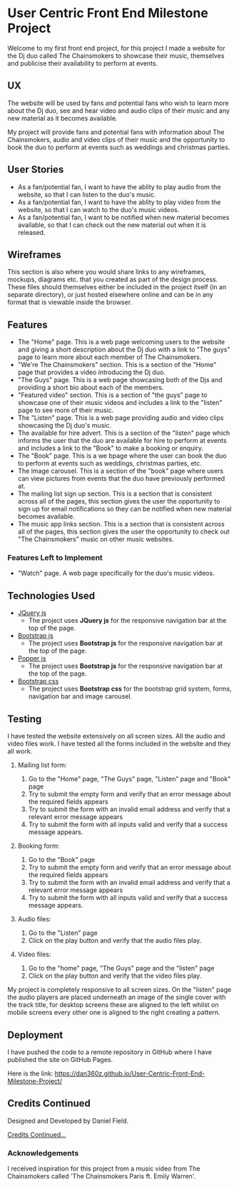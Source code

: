 # User Centric Front End Milestone Project

Welcome to my first front end project, for this project I made a website for the Dj duo called The Chainsmokers to showcase their music, themselves and publicise their availability to perform at events.

## UX

The website will be used by fans and potential fans who wish to learn more about the Dj duo, see and hear video and audio clips of their music and 
any new material as it becomes available.

My project will provide fans and potential fans with information about The Chainsmokers, audio and video clips of their music
and the opportunity to book the duo to perform at events such as weddings and christmas parties.

## User Stories

- As a fan/potential fan, I want to have the ablity to play audio from the website, so that I can listen to the duo's music.
- As a fan/potential fan, I want to have the ablity to play video from the website, so that I can watch to the duo's music videos.
- As a fan/potential fan, I want to be notified when new material becomes available, so that I can check out the new material out when it is released.

## Wireframes
This section is also where you would share links to any wireframes, mockups, diagrams etc. that you created as part of the design process. These files should themselves either be included in the project itself (in an separate directory), or just hosted elsewhere online and can be in any format that is viewable inside the browser.

## Features

- The "Home" page. This is a web page welcoming users to the website and giving a short description about the Dj duo with a link to "The guys" page to learn more about each member of The Chainsmokers.
- "We're The Chainsmokers" section. This is a section of the "Home" page that provides a video introducing the Dj duo.
- "The Guys" page. This is a web page showcasing both of the Djs and providing a short bio about each of the members.
- "Featured video" section. This is a section of "the guys" page to showcase one of their music videos and includes a link to the "listen" page to see more of their music.
- The "Listen" page. This is a web page providing audio and video clips showcasing the Dj duo's music.
- The available for hire advert. This is a section of the "listen" page which informs the user that the duo are available for hire to perform at events and includes a link to the "Book" to make a booking or enquiry.
- The "Book" page. This is a we bpage where the user can book the duo to perform at events such as weddings, christmas parties, etc.
- The image carousel. This is a section of the "book" page where users can view pictures from events that the duo have previously performed at. 
- The mailing list sign up section. This is a section that is consistent across all of the pages, this section gives the user the opportunity to sign up for email notifications so they can be notified when new material becomes available.
- The music app links section. This is a section that is consistent across all of the pages, this section gives the user the opportunity to check out "The Chainsmokers" music on other music websites. 

### Features Left to Implement

- "Watch" page. A web page specifically for the duo's music videos.

## Technologies Used

- [JQuery js](https://jquery.com/)
    - The project uses **JQuery js** for the responsive navigation bar at the top of the page.
- [Bootstrap js](https://getbootstrap.com/)
    - The project uses **Bootstrap js** for the responsive navigation bar at the top of the page.
- [Popper js](https://popper.js.org/)
    - The project uses **Bootstrap js** for the responsive navigation bar at the top of the page.
- [Bootstrap css](https://getbootstrap.com/)
    - The project uses **Bootstrap css** for the bootstrap grid system, forms, navigation bar and image carousel.

## Testing

I have tested the website extensively on all screen sizes. All the audio and video files work. I have tested all the forms included in the website and they all work.

1. Mailing list form:
    1. Go to the "Home" page, "The Guys" page, "Listen" page and "Book" page
    2. Try to submit the empty form and verify that an error message about the required fields appears
    3. Try to submit the form with an invalid email address and verify that a relevant error message appears
    4. Try to submit the form with all inputs valid and verify that a success message appears.

2. Booking form:
    1. Go to the "Book" page
    2. Try to submit the empty form and verify that an error message about the required fields appears
    3. Try to submit the form with an invalid email address and verify that a relevant error message appears
    4. Try to submit the form with all inputs valid and verify that a success message appears.

3. Audio files:
    1. Go to the "Listen" page
    2. Click on the play button and verify that the audio files play.

4. Video files:
    1. Go to the "home" page, "The Guys" page and the "listen" page
    2. Click on the play button and verify that the video files play.

My project is completely responsive to all screen sizes. On the "listen" page the audio players are placed underneath an image of the single cover with the track title, for desktop screens these are aligned to the left whilst on mobile screens every other one is aligned to the right creating a pattern.  

## Deployment

I have pushed the code to a remote repository in GitHub where I have published the site on GitHub Pages. 

Here is the link: https://dan360z.github.io/User-Centric-Front-End-Milestone-Project/


## Credits Continued

Designed and Developed by Daniel Field.

[Credits Continued...](https://github.com/dan360z/User-Centric-Front-End-Milestone-Project/blob/master/credits.md)

### Acknowledgements
I received inspiration for this project from a music video from The Chainsmokers called 'The Chainsmokers Paris ft. Emily Warren'.